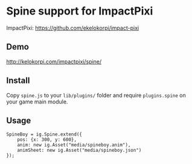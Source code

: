 # Spine support for ImpactPixi

ImpactPixi: https://github.com/ekelokorpi/impact-pixi

## Demo

http://kelokorpi.com/impactpixi/spine/

## Install

Copy `spine.js` to your `lib/plugins/` folder and require `plugins.spine` on your game main module.

## Usage

	SpineBoy = ig.Spine.extend({
		pos: {x: 300, y: 600},
		anim: new ig.Asset("media/spineboy.anim"),
		animSheet: new ig.Asset("media/spineboy.json")
	});